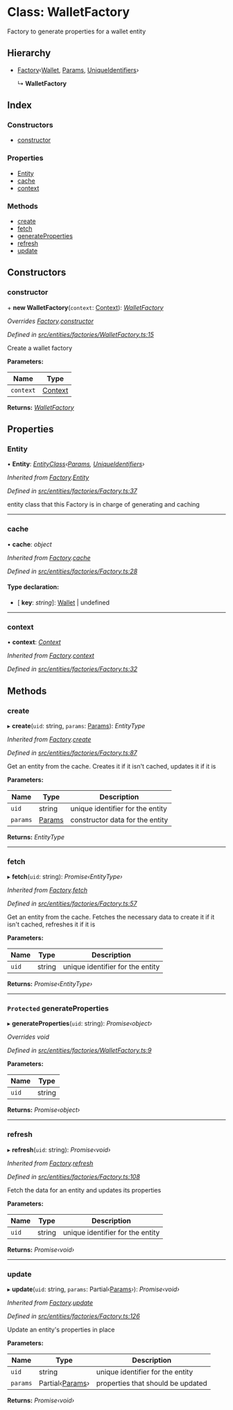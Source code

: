# Class: WalletFactory

Factory to generate properties for a wallet entity

## Hierarchy

* [Factory](_entities_factories_factory_.factory.md)‹[Wallet](_entities_wallet_.wallet.md), [Params](../interfaces/_entities_wallet_.params.md), [UniqueIdentifiers](../interfaces/_entities_wallet_.uniqueidentifiers.md)›

  ↳ **WalletFactory**

## Index

### Constructors

* [constructor](_entities_factories_walletfactory_.walletfactory.md#constructor)

### Properties

* [Entity](_entities_factories_walletfactory_.walletfactory.md#entity)
* [cache](_entities_factories_walletfactory_.walletfactory.md#cache)
* [context](_entities_factories_walletfactory_.walletfactory.md#context)

### Methods

* [create](_entities_factories_walletfactory_.walletfactory.md#create)
* [fetch](_entities_factories_walletfactory_.walletfactory.md#fetch)
* [generateProperties](_entities_factories_walletfactory_.walletfactory.md#protected-generateproperties)
* [refresh](_entities_factories_walletfactory_.walletfactory.md#refresh)
* [update](_entities_factories_walletfactory_.walletfactory.md#update)

## Constructors

###  constructor

\+ **new WalletFactory**(`context`: [Context](_context_.context.md)): *[WalletFactory](_entities_factories_walletfactory_.walletfactory.md)*

*Overrides [Factory](_entities_factories_factory_.factory.md).[constructor](_entities_factories_factory_.factory.md#constructor)*

*Defined in [src/entities/factories/WalletFactory.ts:15](https://github.com/PolymathNetwork/polymath-sdk/blob/fb8c7c9/src/entities/factories/WalletFactory.ts#L15)*

Create a wallet factory

**Parameters:**

Name | Type |
------ | ------ |
`context` | [Context](_context_.context.md) |

**Returns:** *[WalletFactory](_entities_factories_walletfactory_.walletfactory.md)*

## Properties

###  Entity

• **Entity**: *[EntityClass](../interfaces/_entities_factories_factory_.entityclass.md)‹[Params](../interfaces/_entities_wallet_.params.md), [UniqueIdentifiers](../interfaces/_entities_wallet_.uniqueidentifiers.md)›*

*Inherited from [Factory](_entities_factories_factory_.factory.md).[Entity](_entities_factories_factory_.factory.md#entity)*

*Defined in [src/entities/factories/Factory.ts:37](https://github.com/PolymathNetwork/polymath-sdk/blob/fb8c7c9/src/entities/factories/Factory.ts#L37)*

entity class that this Factory is in charge of generating and caching

___

###  cache

• **cache**: *object*

*Inherited from [Factory](_entities_factories_factory_.factory.md).[cache](_entities_factories_factory_.factory.md#cache)*

*Defined in [src/entities/factories/Factory.ts:28](https://github.com/PolymathNetwork/polymath-sdk/blob/fb8c7c9/src/entities/factories/Factory.ts#L28)*

#### Type declaration:

* \[ **key**: *string*\]: [Wallet](_entities_wallet_.wallet.md) | undefined

___

###  context

• **context**: *[Context](_context_.context.md)*

*Inherited from [Factory](_entities_factories_factory_.factory.md).[context](_entities_factories_factory_.factory.md#context)*

*Defined in [src/entities/factories/Factory.ts:32](https://github.com/PolymathNetwork/polymath-sdk/blob/fb8c7c9/src/entities/factories/Factory.ts#L32)*

## Methods

###  create

▸ **create**(`uid`: string, `params`: [Params](../interfaces/_entities_wallet_.params.md)): *EntityType*

*Inherited from [Factory](_entities_factories_factory_.factory.md).[create](_entities_factories_factory_.factory.md#create)*

*Defined in [src/entities/factories/Factory.ts:87](https://github.com/PolymathNetwork/polymath-sdk/blob/fb8c7c9/src/entities/factories/Factory.ts#L87)*

Get an entity from the cache. Creates it if it isn't cached, updates it if it is

**Parameters:**

Name | Type | Description |
------ | ------ | ------ |
`uid` | string | unique identifier for the entity |
`params` | [Params](../interfaces/_entities_wallet_.params.md) | constructor data for the entity  |

**Returns:** *EntityType*

___

###  fetch

▸ **fetch**(`uid`: string): *Promise‹EntityType›*

*Inherited from [Factory](_entities_factories_factory_.factory.md).[fetch](_entities_factories_factory_.factory.md#fetch)*

*Defined in [src/entities/factories/Factory.ts:57](https://github.com/PolymathNetwork/polymath-sdk/blob/fb8c7c9/src/entities/factories/Factory.ts#L57)*

Get an entity from the cache. Fetches the necessary data to create it if it isn't cached, refreshes it if it is

**Parameters:**

Name | Type | Description |
------ | ------ | ------ |
`uid` | string | unique identifier for the entity  |

**Returns:** *Promise‹EntityType›*

___

### `Protected` generateProperties

▸ **generateProperties**(`uid`: string): *Promise‹object›*

*Overrides void*

*Defined in [src/entities/factories/WalletFactory.ts:9](https://github.com/PolymathNetwork/polymath-sdk/blob/fb8c7c9/src/entities/factories/WalletFactory.ts#L9)*

**Parameters:**

Name | Type |
------ | ------ |
`uid` | string |

**Returns:** *Promise‹object›*

___

###  refresh

▸ **refresh**(`uid`: string): *Promise‹void›*

*Inherited from [Factory](_entities_factories_factory_.factory.md).[refresh](_entities_factories_factory_.factory.md#refresh)*

*Defined in [src/entities/factories/Factory.ts:108](https://github.com/PolymathNetwork/polymath-sdk/blob/fb8c7c9/src/entities/factories/Factory.ts#L108)*

Fetch the data for an entity and updates its properties

**Parameters:**

Name | Type | Description |
------ | ------ | ------ |
`uid` | string | unique identifier for the entity  |

**Returns:** *Promise‹void›*

___

###  update

▸ **update**(`uid`: string, `params`: Partial‹[Params](../interfaces/_entities_wallet_.params.md)›): *Promise‹void›*

*Inherited from [Factory](_entities_factories_factory_.factory.md).[update](_entities_factories_factory_.factory.md#update)*

*Defined in [src/entities/factories/Factory.ts:126](https://github.com/PolymathNetwork/polymath-sdk/blob/fb8c7c9/src/entities/factories/Factory.ts#L126)*

Update an entity's properties in place

**Parameters:**

Name | Type | Description |
------ | ------ | ------ |
`uid` | string | unique identifier for the entity |
`params` | Partial‹[Params](../interfaces/_entities_wallet_.params.md)› | properties that should be updated  |

**Returns:** *Promise‹void›*
